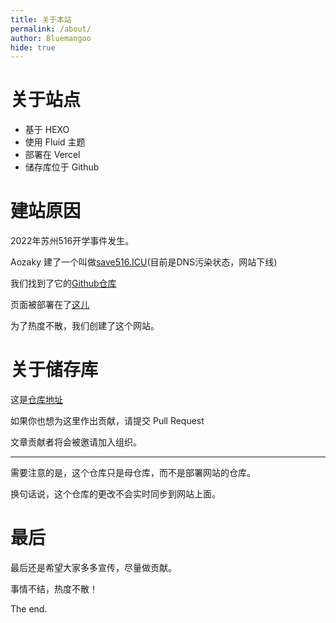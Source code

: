 ```yaml
---
title: 关于本站
permalink: /about/
author: Bluemangoo
hide: true
---
```

# 关于站点

 - 基于 HEXO 
 - 使用 Fluid 主题
 - 部署在 Vercel
 - 储存库位于 Github

# 建站原因

2022年苏州516开学事件发生。

Aozaky 建了一个叫做[save516.ICU](http://save516.icu)(目前是DNS污染状态，网站下线)

我们找到了它的[Github仓库](https://github.com/3261596378/Save516.ICU)

页面被部署在了[这儿](https://save516.vercel.app/blogs/origin/)

为了热度不散，我们创建了这个网站。

# 关于储存库

这是[仓库地址](https://github.com/ST-Save516/save516)

如果你也想为这里作出贡献，请提交 Pull Request

文章贡献者将会被邀请加入组织。

---

需要注意的是，这个仓库只是母仓库，而不是部署网站的仓库。

换句话说，这个仓库的更改不会实时同步到网站上面。

# 最后

最后还是希望大家多多宣传，尽量做贡献。

事情不结，热度不散！

The end.
